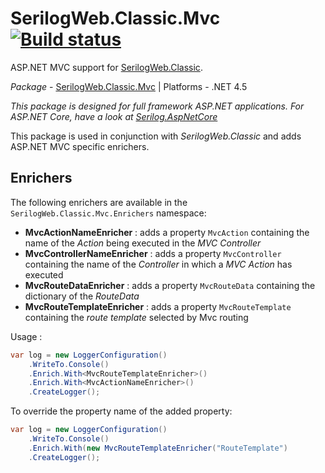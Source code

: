 # SerilogWeb.Classic.Mvc [![Build status](https://ci.appveyor.com/api/projects/status/3yidmjq6pm0f2pii?svg=true)](https://ci.appveyor.com/project/serilog-web/classic-mvc)

ASP.NET MVC support for [SerilogWeb.Classic](https://github.com/serilog-web/classic).

*Package* - <a href="https://www.nuget.org/packages/serilogweb.classic.mvc">SerilogWeb.Classic.Mvc</a> | Platforms - .NET 4.5

_This package is designed for full framework ASP.NET applications. For ASP.NET Core, have a look at [Serilog.AspNetCore](https://github.com/serilog/serilog-aspnetcore)_

This package is used in conjunction with _SerilogWeb.Classic_ and adds ASP.NET MVC specific enrichers.

## Enrichers
The following enrichers are available in the `SerilogWeb.Classic.Mvc.Enrichers` namespace:
- **MvcActionNameEnricher** : adds a property `MvcAction` containing the name of the *Action* being executed in the *MVC Controller*
- **MvcControllerNameEnricher** : adds a property `MvcController` containing the name of the *Controller* in which a *MVC Action* has executed
- **MvcRouteDataEnricher** : adds a property `MvcRouteData` containing the dictionary of the *RouteData*
- **MvcRouteTemplateEnricher** : adds a property `MvcRouteTemplate` containing the *route template* selected by Mvc routing


Usage : 

```csharp
var log = new LoggerConfiguration()
    .WriteTo.Console()
    .Enrich.With<MvcRouteTemplateEnricher>()
    .Enrich.With<MvcActionNameEnricher>()
    .CreateLogger();
```

To override the property name of the added property:

```csharp
var log = new LoggerConfiguration()
    .WriteTo.Console()
    .Enrich.With(new MvcRouteTemplateEnricher("RouteTemplate")
    .CreateLogger();
```


